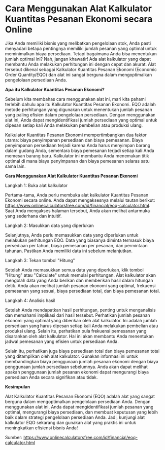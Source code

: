Cara Menggunakan Alat Kalkulator Kuantitas Pesanan Ekonomi secara Online
========================================================================

Jika Anda memiliki bisnis yang melibatkan pengelolaan stok, Anda pasti menyadari betapa pentingnya memiliki jumlah pesanan yang optimal untuk meminimalkan biaya persediaan. Tetapi bagaimana Anda bisa menentukan jumlah optimal ini? Nah, jangan khawatir! Ada alat kalkulator yang dapat membantu Anda melakukan perhitungan ini dengan cepat dan akurat. Alat tersebut dikenal sebagai Kalkulator Kuantitas Pesanan Ekonomi (Economic Order Quantity/EQO) dan alat ini sangat berguna dalam mengoptimalkan pengelolaan persediaan Anda.

**Apa itu Kalkulator Kuantitas Pesanan Ekonomi?**

Sebelum kita membahas cara menggunakan alat ini, mari kita pahami terlebih dahulu apa itu Kalkulator Kuantitas Pesanan Ekonomi. EQO adalah metode perhitungan yang digunakan untuk menentukan jumlah pesanan yang paling efisien dalam pengelolaan persediaan. Dengan menggunakan alat ini, Anda dapat mengidentifikasi jumlah persediaan yang optimal untuk dipesan setiap kali Anda melakukan pembelian atau produksi ulang.

Kalkulator Kuantitas Pesanan Ekonomi mempertimbangkan dua faktor utama: biaya penyimpanan persediaan dan biaya pemesanan. Biaya penyimpanan persediaan terjadi karena Anda harus menyimpan barang dalam gudang Anda, sementara biaya pemesanan terjadi setiap kali Anda memesan barang baru. Kalkulator ini membantu Anda menemukan titik optimal di mana biaya penyimpanan dan biaya pemesanan selaras satu sama lain.

**Cara Menggunakan Alat Kalkulator Kuantitas Pesanan Ekonomi**

Langkah 1: Buka alat kalkulator

Pertama-tama, Anda perlu membuka alat kalkulator Kuantitas Pesanan Ekonomi secara online. Anda dapat mengaksesnya melalui tautan berikut: <https://www.onlinecalculatorsfree.com/id/financial/eoq-calculator.html>. Saat Anda mengakses halaman tersebut, Anda akan melihat antarmuka yang sederhana dan intuitif.

Langkah 2: Masukkan data yang diperlukan

Selanjutnya, Anda perlu memasukkan data yang diperlukan untuk melakukan perhitungan EQO. Data yang biasanya diminta termasuk biaya persediaan per tahun, biaya pemesanan per pesanan, dan permintaan tahunan. Pastikan Anda memiliki data ini sebelum melanjutkan.

Langkah 3: Tekan tombol "Hitung"

Setelah Anda memasukkan semua data yang diperlukan, klik tombol "Hitung" atau "Calculate" untuk memulai perhitungan. Alat kalkulator akan mengolah data yang Anda berikan dan memberikan hasil dalam hitungan detik. Anda akan melihat jumlah pesanan ekonomi yang optimal, frekuensi pemesanan yang sesuai, biaya persediaan total, dan biaya pemesanan total.

Langkah 4: Analisis hasil

Setelah Anda mendapatkan hasil perhitungan, penting untuk menganalisis dan memahami implikasi dari hasil tersebut. Perhatikan jumlah pesanan ekonomi yang optimal yang diberikan oleh alat kalkulator. Ini adalah jumlah persediaan yang harus dipesan setiap kali Anda melakukan pembelian atau produksi ulang. Selain itu, perhatikan pula frekuensi pemesanan yang disarankan oleh alat kalkulator. Hal ini akan membantu Anda menentukan jadwal pemesanan yang efisien untuk persediaan Anda.

Selain itu, perhatikan juga biaya persediaan total dan biaya pemesanan total yang ditampilkan oleh alat kalkulator. Gunakan informasi ini untuk membandingkan biaya penggunaan jumlah pesanan ekonomi dengan biaya penggunaan jumlah persediaan sebelumnya. Anda akan dapat melihat apakah penggunaan jumlah pesanan ekonomi dapat mengurangi biaya persediaan Anda secara signifikan atau tidak.

**Kesimpulan**

Alat Kalkulator Kuantitas Pesanan Ekonomi (EQO) adalah alat yang sangat berguna dalam mengoptimalkan pengelolaan persediaan Anda. Dengan menggunakan alat ini, Anda dapat mengidentifikasi jumlah pesanan yang optimal, mengurangi biaya persediaan, dan membuat keputusan yang lebih baik dalam strategi pengelolaan persediaan Anda. Jadi, kunjungi alat kalkulator EQO sekarang dan gunakan alat yang praktis ini untuk meningkatkan efisiensi bisnis Anda!

Sumber: <https://www.onlinecalculatorsfree.com/id/financial/eoq-calculator.html>